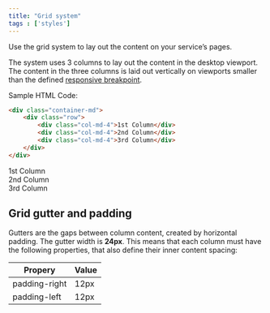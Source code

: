 ```yaml
---
title: "Grid system"
tags : ['styles']
--- 
```


Use the grid system to lay out the content on your service’s pages.

The system uses 3 columns to lay out the content in the desktop viewport. The content in the three columns is laid out vertically on viewports smaller than the defined [responsive breakpoint](#p/styles.page_templates). 

Sample HTML Code:

```html
<div class="container-md">
    <div class="row">
        <div class="col-md-4">1st Column</div>
        <div class="col-md-4">2nd Column</div>
        <div class="col-md-4">3rd Column</div>
    </div>
</div>
```

<div class="example-box">
  <div class="container-md">
      <div class="row">
          <div class="col-md-4 example-box-outter"><div class="example-box-inner">1st Column</div></div>
          <div class="col-md-4 example-box-outter"><div class="example-box-inner">2nd Column</div></div>
          <div class="col-md-4 example-box-outter"><div class="example-box-inner">3rd Column</div></div>
      </div>
  </div>
</div>

## Grid gutter and padding
Gutters are the gaps between column content, created by horizontal padding. The gutter width is **24px**. This means that each column must have the following properties, that also define their  inner content spacing:

|Propery       |Value |
|--------------|------|
|padding-right | 12px |
|padding-left  | 12px |